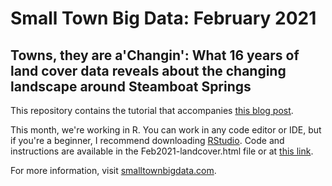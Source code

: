 # Small Town Big Data: February 2021
## Towns, they are a'Changin': What 16 years of land cover data reveals about the changing landscape around Steamboat Springs

This repository contains the tutorial that accompanies [this blog post](https://www.smalltownbigdata.com/post/steamboat-springs-land-cover-data-nlcd). 

This month, we're working in R. You can work in any code editor or IDE, but if you're a beginner, I recommend downloading [RStudio](https://rstudio.com/products/rstudio/). Code and instructions are available in the Feb2021-landcover.html file or at [this link](https://smalltownbigdata.github.io/feb2021-landcover/feb2021-landcover.html). 

For more information, visit [smalltownbigdata.com](http://www.smalltownbigdata.com).
